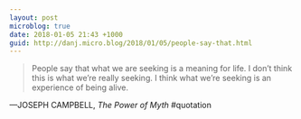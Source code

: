 ```yaml
---
layout: post
microblog: true
date: 2018-01-05 21:43 +1000
guid: http://danj.micro.blog/2018/01/05/people-say-that.html
---
```

> People say that what we are seeking is a meaning for life. I don’t think this is what we’re really seeking. I think what we’re seeking is an experience of being alive. 

—JOSEPH CAMPBELL, *The Power of Myth* #quotation
